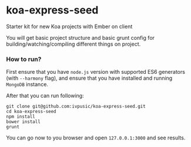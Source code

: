 koa-express-seed
================

Starter kit for new Koa projects with Ember on client

You will get basic project structure and basic grunt config for building/watching/compiling different things on project.

### How to run?

First ensure that you have ``node.js`` version with supported ES6 generators (with ``--harmony`` flag), and ensure that you have installed and running ``MongoDB`` instance.

After that you can run following:

```
git clone git@github.com:ivpusic/koa-express-seed.git
cd koa-express-seed
npm install
bower install
grunt
```

You can go now to you browser and open ``127.0.0.1:3000`` and see results.

